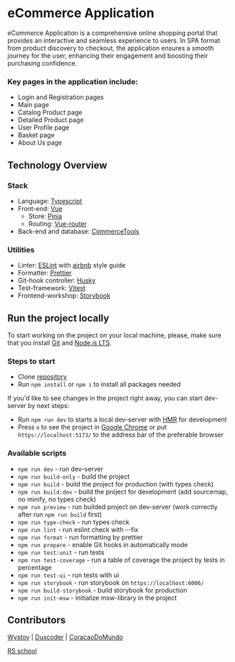 # eCommerce Application

eCommerce Application is a comprehensive online shopping portal that provides an interactive and seamless experience to users. In SPA format from product discovery to checkout, the application ensures a smooth journey for the user, enhancing their engagement and boosting their purchasing confidence.

### Key pages in the application include:

- Login and Registration pages
- Main page
- Catalog Product page
- Detailed Product page
- User Profile page
- Basket page
- About Us page

## Technology Overview

### Stack

- Language: [Typescript](https://www.typescriptlang.org/)
- Front-end: [Vue](https://vuejs.org)
  - Store: [Pinia](https://pinia.vuejs.org)
  - Routing: [Vue-router](https://router.vuejs.org)
- Back-end and database: [CommerceTools](https://commercetools.com)

### Utilities

- Linter: [ESLint](https://eslint.org) with [airbnb](https://www.npmjs.com/package/eslint-config-airbnb) style guide
- Formatter: [Prettier](https://prettier.io)
- Git-hook controller: [Husky](https://typicode.github.io/husky/)
- Test-framework: [Vitest](https://vitest.dev)
- Frontend-workshop: [Storybook](https://storybook.js.org)

## Run the project locally

To start working on the project on your local machine, please, make sure that you install [Git](https://git-scm.com/downloads) and [Node.js LTS](https://nodejs.org/en/download).

### Steps to start

- Clone [repository](https://github.com/Wystov/ecommerce-app)
- Run `npm install` or `npm i` to install all packages needed

If you'd like to see changes in the project right away, you can start dev-server by next steps:

- Run `npm run dev` to starts a local dev-server with [HMR](https://vitejs.dev/guide/features.html#hot-module-replacement) for development
- Press `o` to see the project in [Google Chrome](https://www.google.com/chrome/) or put `https://localhost:5173/` to the address bar of the preferable browser

### Available scripts

- `npm run dev` - run dev-server
- `npm run build-only` - build the project
- `npm run build` - build the project for production (with types check)
- `npm run build:dev` - build the project for development (add sourcemap, no minify, no types check)
- `npm run preview` - run builded project on dev-server
  (work correctly after run `npm run build` first)
- `npm run type-check` - run types check
- `npm run lint` - run eslint check with --fix
- `npm run format` - run formatting by prettier
- `npm run prepare` - enable Git hooks in automatically mode
- `npm run test:unit` - run tests
- `npm run test-coverage` - run a table of coverage the project by tests in percentage
- `npm run test-ui` - run tests with ui
- `npm run storybook` - run storybook on `https://localhost:6006/`
- `npm run build-storybook` - build storybook for production
- `npm run init-msw` - initialize msw-library in the project

## Contributors

[Wystov](https://github.com/Wystov) | [Duxcoder](https://github.com/Duxcoder) | [CoracaoDoMundo](https://github.com/CoracaoDoMundo)

[RS school](https://rs.school)
